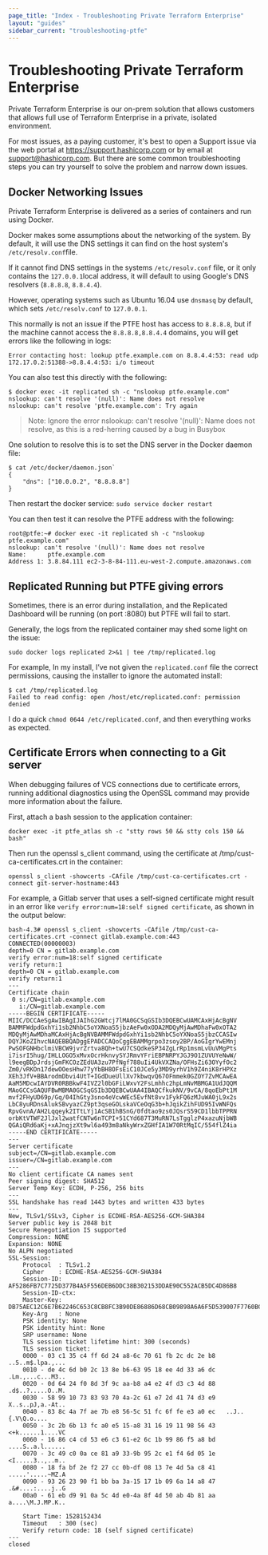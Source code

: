 ```yaml
---
page_title: "Index - Troubleshooting Private Terraform Enterprise"
layout: "guides"
sidebar_current: "troubleshooting-ptfe"
---
```


# Troubleshooting Private Terraform Enterprise

Private Terraform Enterprise is our on-prem solution that allows customers that allows full use of Terraform Enterprise in a private, isolated environment.

For most issues, as a paying customer, it's best to open a Support issue via the web portal at https://support.hashicorp.com or by email at support@hashicorp.com. But there are some common troubleshooting steps you can try yourself to solve the problem and narrow down issues.

## Docker Networking Issues

Private Terraform Enterprise is delivered as a series of containers and run using Docker.

Docker makes some assumptions about the networking of the system. By default, it will use the DNS settings it can find on the host system's `/etc/resolv.conf`file.

If it cannot find DNS settings in the systems `/etc/resolv.conf` file, or it only contains the `127.0.0.1`local address, it will default to using Google's DNS resolvers (`8.8.8.8`, `8.8.4.4`).

However, operating systems such as Ubuntu 16.04 use `dnsmasq` by default, which sets `/etc/resolv.conf` to `127.0.0.1`.

This normally is not an issue if the PTFE host has access to `8.8.8.8`, but if the machine cannot access the `8.8.8.8,8.8.4.4` domains, you will get errors like the following in logs:

```
Error contacting host: lookup ptfe.example.com on 8.8.4.4:53: read udp 172.17.0.2:51388->8.8.4.4:53: i/o timeout
```

You can also test this directly with the following:

```
$ docker exec -it replicated sh -c "nslookup ptfe.example.com"
nslookup: can't resolve '(null)': Name does not resolve
nslookup: can't resolve 'ptfe.example.com': Try again
```

> Note: Ignore the error nslookup: can't resolve '(null)': Name does not resolve, as this is a red-herring caused by a bug in Busybox

One solution to resolve this is to set the DNS server in the Docker daemon file:

```
$ cat /etc/docker/daemon.json`
{
    "dns": ["10.0.0.2", "8.8.8.8"]
}
```

Then restart the docker service: `sudo service docker restart`

You can then test it can resolve the PTFE address with the following:

```
root@ptfe:~# docker exec -it replicated sh -c "nslookup ptfe.example.com"
nslookup: can't resolve '(null)': Name does not resolve
Name:      ptfe.example.com
Address 1: 3.8.84.111 ec2-3-8-84-111.eu-west-2.compute.amazonaws.com
```

## Replicated Running but PTFE giving errors

Sometimes, there is an error during installation, and the Replicated Dashboard will be running (on port :8080) but PTFE will fail to start.

Generally, the logs from the replicated container may shed some light on the issue:

```
sudo docker logs replicated 2>&1 | tee /tmp/replicated.log
```

For example, In my install, I’ve not given the `replicated.conf` file the correct permissions, causing the installer to ignore the automated install:

```
$ cat /tmp/replicated.log
Failed to read config: open /host/etc/replicated.conf: permission denied
```

I do a quick `chmod 0644 /etc/replicated.conf`, and then everything works as expected.

## Certificate Errors when connecting to a Git server

When debugging failures of VCS connections due to certificate errors, running additional diagnostics using the OpenSSL command may provide more information about the failure.

First, attach a bash session to the application container:

```
docker exec -it ptfe_atlas sh -c "stty rows 50 && stty cols 150 && bash"
```

Then run the openssl s_client command, using the certificate at /tmp/cust-ca-certificates.crt in the container:

```
openssl s_client -showcerts -CAfile /tmp/cust-ca-certificates.crt -connect git-server-hostname:443
```

For example, a Gitlab server that uses a self-signed certificate might result in an error like `verify error:num=18:self signed certificate`, as shown in the output below:

```
bash-4.3# openssl s_client -showcerts -CAfile /tmp/cust-ca-certificates.crt -connect gitlab.example.com:443
CONNECTED(00000003)
depth=0 CN = gitlab.example.com
verify error:num=18:self signed certificate
verify return:1
depth=0 CN = gitlab.example.com
verify return:1
---
Certificate chain
 0 s:/CN=gitlab.example.com
   i:/CN=gitlab.example.com
-----BEGIN CERTIFICATE-----
MIIC/DCCAeSgAwIBAgIJAIhG2GWtcj7lMA0GCSqGSIb3DQEBCwUAMCAxHjAcBgNV
BAMMFWdpdGxhYi1sb2NhbC5oYXNoaS5jbzAeFw0xODA2MDQyMjAwMDhaFw0xOTA2
MDQyMjAwMDhaMCAxHjAcBgNVBAMMFWdpdGxhYi1sb2NhbC5oYXNoaS5jbzCCASIw
DQYJKoZIhvcNAQEBBQADggEPADCCAQoCggEBAMMgrpo3zsoy2BP/AoGIgrYwEMnj
PwSOFGNHbclmiVBCW9jvrZrtva8Qh+twU7CSQdkeSP34ZgLrRp1msmLvUuVMgPts
i7isrI5hug/IHLLOGO5xMvxOcrHknvySYJRmvYFriEBPNRPYJGJ9O1ZUVUYeNwW/
l9eegBDpJrdsjGmFKCOzZEdUA3zu7PfNgf788uIi4UkVXZNa/OFHsZi63OYyfOc2
Zm0/vRKOn17dewOOesHhw77yYbBH8OFsEiC10JCe5y3MD9yrhV1h9Z4niK8rHPXz
XEh3JfV+BBArodmDbvi4UtT+IGdDueUllXv7kbwqvQ67OFmmek0GZOY7ZvMCAwEA
AaM5MDcwIAYDVR0RBBkwF4IVZ2l0bGFiLWxvY2FsLmhhc2hpLmNvMBMGA1UdJQQM
MAoGCCsGAQUFBwMBMA0GCSqGSIb3DQEBCwUAA4IBAQCfkukNV/9vCA/8qoEbPt1M
mvf2FHyUD69p/Gq/04IhGty3sno4eVcwWEc5EvfNt8vv1FykFQ6zMJuWA0jL9x2s
LbC8yuRDnsAlukSBvyazCZ9pt3qseGOLskaVCeOqG3b+hJqikZihFUD95IvWNFQs
RpvGvnA/AH2Lqqeyk2ITtLYj1AcSB1hBSnG/0fdtao9zs0JQsrS59CD1lbbTPPRN
orbKtVTWF2JlJxl2watfCNTw6nTCPI+51CYd687T3MuRN7LsTgglzP4xazuNjbWB
QGAiQRd6aKj+xAJnqjzXt9wl6a493m8aNkyWrxZGHfIA1W70RtMqIC/554flZ4ia
-----END CERTIFICATE-----
---
Server certificate
subject=/CN=gitlab.example.com
issuer=/CN=gitlab.example.com
---
No client certificate CA names sent
Peer signing digest: SHA512
Server Temp Key: ECDH, P-256, 256 bits
---
SSL handshake has read 1443 bytes and written 433 bytes
---
New, TLSv1/SSLv3, Cipher is ECDHE-RSA-AES256-GCM-SHA384
Server public key is 2048 bit
Secure Renegotiation IS supported
Compression: NONE
Expansion: NONE
No ALPN negotiated
SSL-Session:
    Protocol  : TLSv1.2
    Cipher    : ECDHE-RSA-AES256-GCM-SHA384
    Session-ID: AF5286FB7C7725D377B4A5F556DEB6DDC38B302153DDAE90C552ACB5DC4D86B8
    Session-ID-ctx:
    Master-Key: DB75AEC12C6E7B62246C653C8CB8FC3B90DE86886D68CB09898A6A6F5D539007F7760BC25EC4563A893D34ABCFAAC28A
    Key-Arg   : None
    PSK identity: None
    PSK identity hint: None
    SRP username: None
    TLS session ticket lifetime hint: 300 (seconds)
    TLS session ticket:
    0000 - 03 c1 35 c4 ff 6d 24 a8-6c 70 61 fb 2c dc 2e b8   ..5..m$.lpa.,...
    0010 - de 4c 6d b0 2c 13 8e b6-63 95 18 ee 4d 33 a6 dc   .Lm.,...c...M3..
    0020 - 0d 64 24 f0 8d 3f 9c aa-b8 a4 e2 4f d3 c3 4d 88   .d$..?.....O..M.
    0030 - 58 99 10 73 83 93 70 4a-2c 61 e7 2d 41 74 d3 e9   X..s..pJ,a.-At..
    0040 - 83 8c 4a 7f ae 7b e8 56-5c 51 fc 6f fe e3 a0 ec   ..J..{.V\Q.o....
    0050 - 3c 2b 6b 13 fc a0 e5 15-a8 31 16 19 11 98 56 43   <+k......1....VC
    0060 - 16 86 c4 cd 53 e6 c3 61-e2 6c 1b 99 86 f5 a8 bd   ....S..a.l......
    0070 - 3c 49 c0 0a ce 81 a9 33-9b 95 2c e1 f4 6d 05 1e   <I.....3..,..m..
    0080 - 18 fa bf 2e f2 27 cc 0b-df 08 13 7e 4d 5a c8 41   .....'.....~MZ.A
    0090 - 93 26 23 90 f1 bb ba 3a-15 17 1b 09 6a 14 a8 47   .&#....:....j..G
    00a0 - 61 eb d9 91 0a 5c 4d e0-4a 8f 4d 50 ab 4b 81 aa   a....\M.J.MP.K..

    Start Time: 1528152434
    Timeout   : 300 (sec)
    Verify return code: 18 (self signed certificate)
---
closed
```
